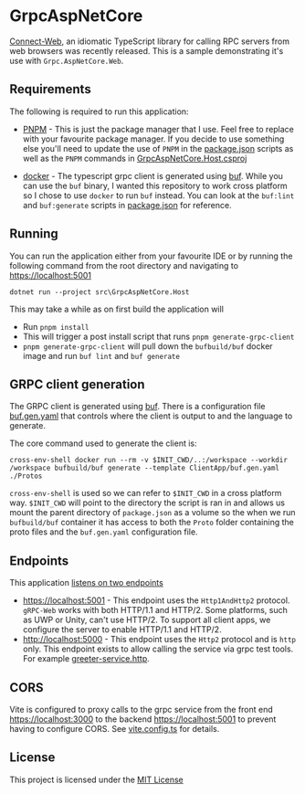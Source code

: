# GrpcAspNetCore

[Connect-Web](https://buf.build/blog/connect-web-protobuf-grpc-in-the-browser), an idiomatic TypeScript library for calling RPC servers from web browsers was recently released. This is a sample demonstrating it's use with `Grpc.AspNetCore.Web`.

## Requirements

The following is required to run this application:

* [PNPM](https://pnpm.io/) - This is just the package manager that I use. Feel free to replace with your favourite package manager. If you decide to use something else you'll need to update the use of `PNPM` in the [package.json](src/GrpcAspNetCore.Host/ClientApp/package.json) scripts as well as the `PNPM` commands in [GrpcAspNetCore.Host.csproj](src/GrpcAspNetCore.Host/GrpcAspNetCore.Host.csproj)

* [docker](https://www.docker.com/) - The typescript grpc client is generated using [buf](https://github.com/bufbuild/buf). While you can use the `buf` binary, I wanted this repository to work cross platform so I chose to use `docker` to run `buf` instead. You can look at the `buf:lint` and `buf:generate` scripts in [package.json](src/GrpcAspNetCore.Host/ClientApp/package.json) for reference.

## Running

You can run the application either from your favourite IDE or by running the following command from the root directory and navigating to [https://localhost:5001](https://localhost:5001)

`dotnet run --project src\GrpcAspNetCore.Host`

This may take a while as on first build the application will

- Run `pnpm install`
- This will trigger a post install script that runs `pnpm generate-grpc-client`
- `pnpm generate-grpc-client` will pull down the `bufbuild/buf` docker image and run `buf lint` and `buf generate`

## GRPC client generation

The GRPC client is generated using [buf](https://github.com/bufbuild/buf). There is a configuration file [buf.gen.yaml](src/GrpcAspNetCore.Host/ClientApp/buf.gen.yaml) that controls where the client is output to and the language to generate.

The core command used to generate the client is:

`cross-env-shell docker run --rm -v $INIT_CWD/..:/workspace --workdir /workspace bufbuild/buf generate --template ClientApp/buf.gen.yaml ./Protos`

`cross-env-shell` is used so we can refer to `$INIT_CWD` in a cross platform way. `$INIT_CWD` will point to the directory the script is ran in and allows us mount the parent directory of `package.json` as a volume so the when we run `bufbuild/buf` container it has access to both the `Proto` folder containing the proto files and the `buf.gen.yaml` configuration file. 

## Endpoints

This application [listens on two endpoints](src/GrpcAspNetCore.Host/appsettings.json)

* [https://localhost:5001](https://localhost:5001) - This endpoint uses the `Http1AndHttp2` protocol. `gRPC-Web` works with both HTTP/1.1 and HTTP/2. Some platforms, such as UWP or Unity, can't use HTTP/2. To support all client apps, we configure the server to enable HTTP/1.1 and HTTP/2.
* [http://localhost:5000](http://localhost:5000) - This endpoint uses the `Http2` protocol and is `http` only. This endpoint exists to allow calling the service via grpc test tools. For example  [greeter-service.http](src/GrpcAspNetCore.Host/greeter-service.http).

## CORS

Vite is configured to proxy calls to the grpc service from the front end [https://localhost:3000](https://localhost:3000) to the backend [https://localhost:5001](https://localhost:5001) to prevent having to configure CORS. See [vite.config.ts](src/GrpcAspNetCore.Host/ClientApp/vite.config.ts) for details.

## License

This project is licensed under the [MIT License](LICENSE.md)